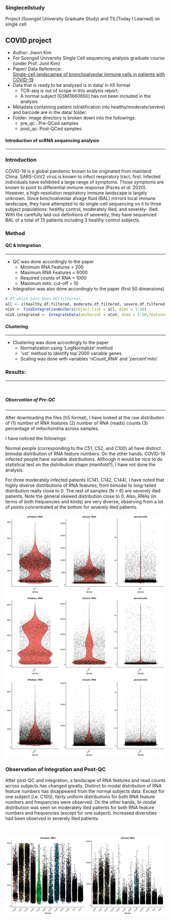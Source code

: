 ### Singlecellstudy
Project (Soongsil University Graduate Study) and TIL(Today I Learned) on single cell

## COVID project 

- Author: Jiwon Kim 
- For Soongsil University Single Cell sequencing analysis graduate course (under Prof. Junil Kim) 
- Paper/ Data Reference: <br>
[Single-cell landscampe of bronchoalveolar immune cells in patients with COVID-19](https://www.nature.com/articles/s41591-020-0901-9)
- Data that is ready to be analyzed is in data/ in h5 format
	- TCR-seq is out of scope in this analysis report.
	- A normal subject (GSM3660650) has not been included in the analysis. 
- Metadata containing patient (stratification into healthy/moderate/severe) and barcode are in the data/ folder. 
- Folder: image directory is broken down into the followings: 
	- pre_qc : Pre-QCed samples 
	- post_qc: Post-QCed samples 

#### Introduction of scRNA sequencing analysis
______________

### Introduction 

<p> <t> COVID-19 is a global pandemic known to be originated from mainland China. 
    SARS-CoV2 virus is known to infect respiratory tract, first. Infected individuals have exhibited a large range of symptoms. Those symptoms are known to point to differential immune response (Paces <em>et al.</em> 2020). 
    However, a high-resolution respiratory immune landscape is largely unknown. Since brochoalveolar alvage fluid (BAL) mirrors local immune landscape, they have attempted to do single-cell sequencing on it to three subject populations: healthy control, moderately illed, and severely- illed. With the carefully laid-out definitions of severeity, they have sequenced BAL of a total of 13 patients including 3 healthy control subjects. 

### Method 
#### QC & Integration
________________
- QC was done accordingly to the paper 
    - Minimum RNA Features = 200
    - Maximum RNA Features = 6000
    - Required counts of RNA = 1000
    - Maximum mito. cut-off = 10
- Integration was also done accordingly to the paper (first 50 dimensions)
<p>
    
```R
# Of which have been QC(filtered), 
all <- c(healthy.df.filtered, moderate.df.filtered, severe.df.filtered)
nCoV <- FindIntegrationAnchors(object.list = all, dims = 1:50)
nCoV.integrated <- IntegrateData(anchorset = nCoV, dims = 1:50,features.to.integrate = rownames(nCoV))
```

#### Clustering 
________________
- Clustering was done accordingly to the paper 
    - Normalization using 'LogNormalize' method 
    - 'vst' method to identify top 2000 variable genes 
    - Scaling was done with variables 'nCount_RNA' and 'percent'mito'.


### Results: 
_______
<br>

##### Observation of Pre-QC
______________
<p> After downloading the files (h5 format), I have looked at the raw distribution of (1) number of RNA features (2) number of RNA (reads) counts (3) percentage of mitochondria across samples. </p>
I have noticed the followings: <p> 
Normal people (corresponding to the C51, C52, and C100) all have distinct bimodal distribution of RNA feature numbers. On the other hands, COVID-19 infected people have variable distributions. Although it would be nice to do statistical test on the distribution shape (manifold?), I have not done the analysis. <p>
For three moderately infected patients (C141, C142, C144), I have noted that highly diverse distributions of RNA features; from bimodal to long-tailed distribution really close to 0. 
The rest of samples (N = 6) are severely illed patients. Note the general skewed distribution close to 0. Also, RNAs (in terms of both frequencies and kinds) are very diverse, observing from a lot of points concentrated at the bottom for severely illed patients.  </p>




![Figure 1.1: Pre-QC of representative normal subject (C51)](images/pre_qc/C51_qc.png)
![Figure 1.2: Pre-QC of representative moderately illed subject (C142)](images/pre_qc/C142_qc.png)
![Figure 1.3: Pre-QC of representative severely illed subject (C145)](images/pre_qc/C145_qc.png) 



### Observation of Integration and Post-QC 
<p> After post-QC and integration, a landscape of RNA features and read counts across subjects has changed greatly. 
    Distinct bi-modal distribution of RNA feature numbers has disappeared from the normal subjects data. Except for one subject (i.e. C100), fairly uniform distributions for both RNA feature numbers and frequencies were observed. On the other hands, bi-modal distribution was seen on moderately illed patients for both RNA feature numbers and frequencies (except for one subject). Increased diversities had been observed in severely illed patients. </p>
    <br> 

![Figure 2: Post-QC of all subjects](images/post_qc/qc.png)



